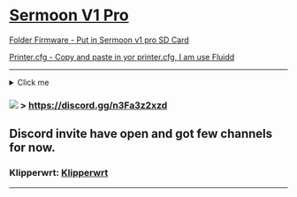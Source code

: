 # <ins>Sermoon V1 Pro</ins>
 
<ins>Folder Firmware - Put in Sermoon v1 pro SD Card</ins>

<ins>Printer.cfg - Copy and paste in yor printer.cfg, I am use Fluidd </ins>

  ---------------------------------------------------------------------------------

  <details>
  <summary>Click me</summary>

## [controller_fan]
In out of box SermoonV1, controller fan always on. There is no way to set speed or turn off the fan.

In order to access the controller fan, the controller fan needs to be plugged in PB4, see figure below.
```cfg
[controller_fan controller_fan]
# In order to access the controller fan, the controller fan needs to be plugged
# in another location. See https://github.com/Klipper3d/klipper/pull/5621
# for more information.
pin: PB4
```

![alt text](https://cdn.discordapp.com/attachments/1208184329281343529/1208184544579027044/176997205-250d62d5-af9c-4f60-8fb9-85a33f329b3f.jpg?ex=65e25c8a&is=65cfe78a&hm=07e01e935f592eebb606d2b5071bf57623c541ecc53155b48de7ce8e1d7b11c6&)

</details>

 ###  <img src="https://img.shields.io/badge/Discord-5865F2?style=for-the-badge&logo=discord&logoColor=white" /> > https://discord.gg/n3Fa3z2xzd


Discord invite have open and got few channels for now.
  ---------------------------------------------------------------------------------

### Klipperwrt: [Klipperwrt](https://github.com/ihrapsa/KlipperWrt)


   ---------------------------------------------------------------------------------
